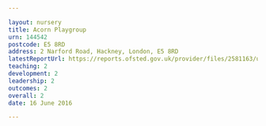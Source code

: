 ```yaml
---

layout: nursery
title: Acorn Playgroup
urn: 144542
postcode: E5 8RD
address: 2 Narford Road, Hackney, London, E5 8RD
latestReportUrl: https://reports.ofsted.gov.uk/provider/files/2581163/urn/144542.pdf
teaching: 2
development: 2
leadership: 2
outcomes: 2
overall: 2
date: 16 June 2016

---
```

